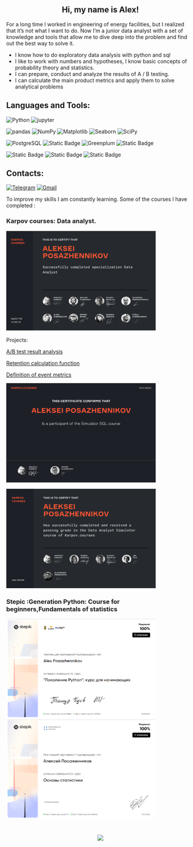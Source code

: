 
<h2 align="center">Hi, my name is Alex! </h2>

For a long time I worked in engineering of energy facilities, but I realized that it’s not what I want to do. Now I’m a junior data analyst with a set of knowledge and tools that allow me to dive deep into the problem and find out the best way to solve it. 

* I know how to do exploratory data analysis with python and sql
* I like to work with numbers and hypotheses, I know basic concepts of probability theory and statistics.
* I can prepare, conduct and analyze the results of A / B testing.
* I can calculate the main product metrics and apply them to solve analytical problems


## Languages and Tools: 
![Python](https://img.shields.io/badge/Python-black?style=for-the-badge&logo=python)
![jupyter](https://img.shields.io/badge/jupyter-black?style=for-the-badge&logo=jupyter)

![pandas](https://img.shields.io/badge/pandas-black?style=for-the-badge&logo=pandas)
![NumPy](https://img.shields.io/badge/NumPy-black?style=for-the-badge&logo=NumPy)
![Matplotlib](https://img.shields.io/badge/Matplotlib-black?style=for-the-badge&logo=Matplotlib)
![Seaborn](https://img.shields.io/badge/Seaborn-black?style=for-the-badge&logo=seaborn)
![SciPy](https://img.shields.io/badge/SciPy-black?style=for-the-badge&logo=SciPy)

![PostgreSQL](https://img.shields.io/badge/Postgresql-black?style=for-the-badge&logo=postgresql)
![Static Badge](https://img.shields.io/badge/Clickhouse-black?style=for-the-badge&logo=clickhouse)
![Greenplum](https://img.shields.io/badge/Greenplum-black?style=for-the-badge)
![Static Badge](https://img.shields.io/badge/Apache%20Airflow-black?style=for-the-badge&logo=apacheairflow)

![Static Badge](https://img.shields.io/badge/Tableau-black?style=for-the-badge&logo=Tableau)
![Static Badge](https://img.shields.io/badge/REDASH-black?style=for-the-badge)
![Static Badge](https://img.shields.io/badge/Superset-black?style=for-the-badge&logo=apachesuperset)

## Contacts:
[![Telegram](https://img.shields.io/badge/telegram-black?style=for-the-badge&logo=telegram)](https://t.me/AlexPos_19)
[![Gmail](https://img.shields.io/badge/gmail-black?style=for-the-badge&logo=gmail)](mailto:pazunda@gmail.com)

To improve my skills I am constantly learning. Some of the courses I have completed :

### Karpov courses: Data analyst.
<p>
<img src="https://github.com/Pazunda/Pazunda/blob/69a3c75154dcc9c1d6547bcb9e9d0a0391ce6891/images/Data%20analyst.png" width="400" height="266">
</p>
Projects:
<p><a href="https://github.com/Pazunda/Educational_project-karpov_courses_final-/blob/65cc27429a6c7b342b2c0f4f8330ebc5ae56f7da/a_posazhennikov_final_project_task_2.ipynb">A/B test result analysis</a></p>
<p><a href="https://github.com/Pazunda/Educational_project-karpov_courses_final-/blob/65cc27429a6c7b342b2c0f4f8330ebc5ae56f7da/a_posazhennikov_final_project_task_1.ipynb">Retention calculation function</a></p>
<p><a href="https://github.com/Pazunda/Educational_project-karpov_courses_final-/blob/65cc27429a6c7b342b2c0f4f8330ebc5ae56f7da/a_posazhennikov_final_project_task_3.txt">Definition of event metrics</a></p>


<img src="https://github.com/Pazunda/Pazunda/blob/69a3c75154dcc9c1d6547bcb9e9d0a0391ce6891/images/Simulator%20SQL.png" width="400" height="266">

</p>
<p> 
<img src="https://github.com/Pazunda/Pazunda/blob/7430ad01beff9016e28a281d8e96dfdb5299164e/images/KC_Data_analyst_simulator.png" width="400" height="266">
</p>


### Stepic :Generation Python: Course for beginners,Fundamentals of statistics
<p>
<img src="https://github.com/Pazunda/Pazunda/blob/55dc0d99f5a58db1acd559f898a0102885b18de8/images/Stepic%20Python%201.png" width="400" height="266">
<img src="https://github.com/Pazunda/Pazunda/blob/a9648b8cbe299f239fb4071c74063d84cb49a65a/images/Stepic%20Statistic_1.png" width="400" height="266">
</p>
<div align="center" style="margin: 40px 0">
   <a href="https://github.com/ankhanhi/github-profile-views-counter">
       <img width="175px" src="https://komarev.com/ghpvc/?username=Pazundai&color=red">
   </a>
</div>


<!--
**Pazunda/Pazunda** is a ✨ _special_ ✨ repository because its `README.md` (this file) appears on your GitHub profile.

Here are some ideas to get you started:

- 🔭 I’m currently working on ...
- 🌱 I’m currently learning ...
- 👯 I’m looking to collaborate on ...
- 🤔 I’m looking for help with ...
- 💬 Ask me about ...
- 📫 How to reach me: ...
- 😄 Pronouns: ...
- ⚡ Fun fact: ...
-->
